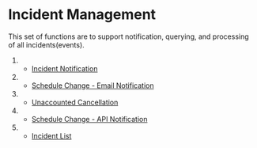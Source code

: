 # Incident Management
This set of functions are to support notification, querying, and processing of all incidents(events).

1. - [Incident Notification](Incident-Notification.md)
2. - [Schedule Change - Email Notification](Schedule-Change-Email-Notification-Confirm.md)
3. - [Unaccounted Cancellation](Unaccounted-Cancellation-Confirm.md)
4. - [Schedule Change - API Notification](Schedule-Change–API-Notification-Confirm.md)
5. - [Incident List](Incident-List.md)

